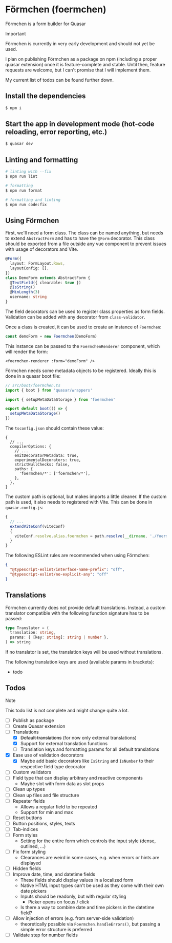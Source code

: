 # Förmchen (foermchen)

Förmchen is a form builder for Quasar

> [!IMPORTANT]
> Förmchen is currently in very early development and should not yet be used.
>
> I plan on publishing Förmchen as a package on npm (including a proper quasar extension)
> once it is feature-complete and stable.
> Until then, feature requests are welcome, but I can't promise that I will implement them.
>
> My current list of todos can be found further down.

## Install the dependencies

```bash
$ npm i
```

## Start the app in development mode (hot-code reloading, error reporting, etc.)

```bash
$ quasar dev
```

## Linting and formatting

```bash
# linting with --fix
$ npm run lint

# formatting
$ npm run format

# formatting and linting
$ npm run code:fix
```

## Using Förmchen

First, we'll need a form class.
The class can be named anything, but needs to extend `AbstractForm` and has to have the `@Form` decorator.
This class should be exported from a file outside any vue component to prevent issues with usage of decorators and Vite.

```ts
@Form({
  layout: FormLayout.Rows,
  layoutConfig: [],
})
class DemoForm extends AbstractForm {
  @TextField({ clearable: true })
  @IsString()
  @MinLength(3)
  username: string
}
```

The field decorators can be used to register class properties as form fields.
Validation can be added with any decorator from `class-validator`.

Once a class is created, it can be used to create an instance of `Foermchen`:

```ts
const demoForm = new Foermchen(DemoForm)
```

This instance can be passed to the `FoermchenRenderer` component, which will render the form:

```vue
<foermchen-renderer :form="demoForm" />
```

Förmchen needs some metadata objects to be registered.
Ideally this is done in a quasar boot file:

```ts
// src/boot/foermchen.ts
import { boot } from 'quasar/wrappers'

import { setupMetaDataStorage } from 'foermchen'

export default boot(() => {
  setupMetaDataStorage()
})
```

The `tsconfig.json` should contain these value:

```json5
{
  // ...
  compilerOptions: {
    // ...
    emitDecoratorMetadata: true,
    experimentalDecorators: true,
    strictNullChecks: false,
    paths: {
      'foermchen/*': ['foermchen/*'],
    },
  },
}
```

The custom path is optional, but makes imports a little cleaner.
If the custom path is used, it also needs to registered with Vite.
This can be done in `quasar.config.js`:

```js
{
  // ...
  extendViteConf(viteConf)
  {
    viteConf.resolve.alias.foermchen = path.resolve(__dirname, './foermchen')
  }
}
```

The following ESLint rules are recommended when using Förmchen:

```json
{
  "@typescript-eslint/interface-name-prefix": "off",
  "@typescript-eslint/no-explicit-any": "off"
}
```

## Translations

Förmchen currently does not provide default translations.
Instead, a custom translator compatible with the following function signature has to be passed:

```ts
type Translator = (
  translation: string,
  params: { [key: string]: string | number },
) => string
```

If no translator is set, the translation keys will be used without translations.

The following translation keys are used (available params in brackets):

- todo

## Todos

> [!NOTE]
> This todo list is not complete and might change quite a lot.

- [ ] Publish as package
- [ ] Create Quasar extension
- [ ] Translations
  - [x] ~~Default translations~~ (for now only external translations)
  - [x] Support for external translation functions
  - [ ] Translation keys and formatting params for all default translations
- [x] Ease use of validation decorators
  - [x] Maybe add basic decorators like `IsString` and `IsNumber` to their respective field type decorator
- [ ] Custom validators
- [ ] Field type that can display arbitrary and reactive components
  - Maybe slot with form data as slot props
- [ ] Clean up types
- [ ] Clean up files and file structure
- [ ] Repeater fields
  - Allows a regular field to be repeated
  - Support for min and max
- [ ] Reset buttons
- [ ] Button positions, styles, texts
- [ ] Tab-indices
- [ ] Form styles
  - Setting for the entire form which controls the input style (dense, outlined, ...)
- [ ] Fix form styling
  - Clearances are weird in some cases, e.g. when errors or hints are displayed
- [ ] Hidden fields
- [ ] Improve date, time, and datetime fields
  - These fields should display values in a localized form
  - Native HTML input types can't be used as they come with their own date pickers
  - Inputs should be readonly, but with regular styling
    - Picker opens on focus / click
  - Is there a way to combine date and time pickers in the datetime field?
- [ ] Allow injection of errors (e.g. from server-side validation)
  - theoretically possible via `Foermchen.handleErrors()`, but passing a simple error structure is preferred
- [ ] Validate step for number fields
